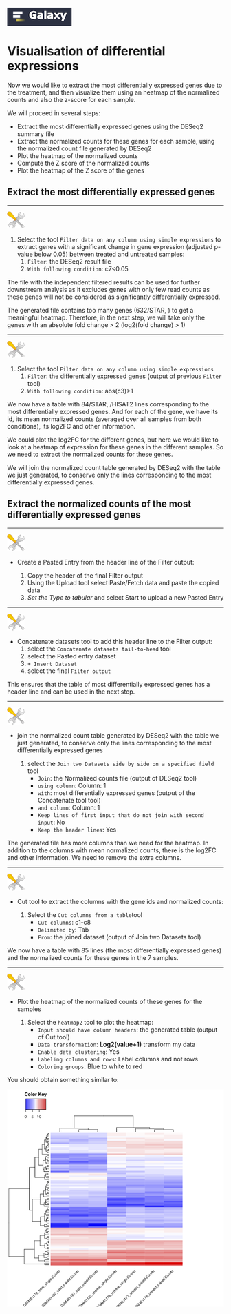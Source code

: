 ![](images/galaxylogo.png)

# Visualisation of differential expressions

Now we would like to extract the most differentially expressed genes due to the treatment,
and then visualize them using an heatmap of the normalized counts and also
the z-score for each sample.

We will proceed in several steps:

- Extract the most differentially expressed genes using the DESeq2 summary file
- Extract the normalized counts for these genes for each sample, using the normalized count file generated by DESeq2
- Plot the heatmap of the normalized counts
- Compute the Z score of the normalized counts
- Plot the heatmap of the Z score of the genes

## Extract the most differentially expressed genes

----
![](images/tool_small.png)

1. Select the tool `Filter data on any column using simple expressions` to extract genes with a significant change in gene expression (adjusted p-value below 0.05) between treated and untreated samples:
    1. `Filter`: the DESeq2 result file
    2. `With following condition`: c7<0.05

The file with the independent filtered results can be used for further downstream analysis
as it excludes genes with only few read counts as these genes will not be considered as significantly differentially expressed.

The generated file contains too many genes (632/STAR, ) to get a meaningful heatmap. Therefore, in the next step,
we will take only the genes with an absolute fold change > 2 (log2(fold change) > 1)

----
![](images/tool_small.png)

1. Select the tool `Filter data on any column using simple expressions`
    1. `Filter`: the differentially expressed genes (output of previous `Filter` tool)
    2. `With following condition`: abs(c3)>1

We now have a table with 84/STAR, /HISAT2 lines corresponding to the most differentially expressed genes.
And for each of the gene, we have its id, its mean normalized counts (averaged over all
samples from both conditions), its log2FC and other information.

We could plot the log2FC for the different genes, but here we would like to look at a
heatmap of expression for these genes in the different samples. So we need to extract the
normalized counts for these genes.

We will join the normalized count table generated by DESeq2 with the table we just generated,
to conserve only the lines corresponding to the most differentially expressed genes.

## Extract the normalized counts of the most differentially expressed genes

----
![](images/tool_small.png)

- Create a Pasted Entry from the header line of the Filter output:

    1. Copy the header of the final Filter output
    2. Using the Upload tool select Paste/Fetch data and paste the copied data
    3. *Set the Type to tabular* and select Start to upload a new Pasted Entry

----
![](images/tool_small.png)

- Concatenate datasets tool to add this header line to the Filter output:
    1. select the `Concatenate datasets tail-to-head` tool
    2. select the Pasted entry dataset
    3. `+ Insert Dataset`
    4. select the final `Filter output`
    
This ensures that the table of most differentially expressed genes has a header line and can be used in the next step.

----
![](images/tool_small.png)

- join the normalized count table generated by DESeq2 with the table we just generated,
to conserve only the lines corresponding to the most differentially expressed genes

    1. select the `Join two Datasets side by side on a specified field` tool
        - `Join`: the Normalized counts file (output of DESeq2 tool)
        - `using column`: Column: 1
        - `with`: most differentially expressed genes (output of the Concatenate tool tool)
        - `and column`: Column: 1
        - `Keep lines of first input that do not join with second input`: No
        - `Keep the header lines`: Yes
        
The generated file has more columns than we need for the heatmap. In addition to the columns
with mean normalized counts, there is the log2FC and other information.
We need to remove the extra columns.

----
![](images/tool_small.png)

- Cut tool to extract the columns with the gene ids and normalized counts:

    1. Select the `Cut columns from a table`tool
        - `Cut columns`: c1-c8
        - `Delimited by`: Tab
        - `From`: the joined dataset (output of Join two Datasets tool)
        
We now have a table with 85 lines (the most differentially expressed genes)
and the normalized counts for these genes in the 7 samples.

----
![](images/tool_small.png)

- Plot the heatmap of the normalized counts of these genes for the samples

    1. Select the `heatmap2` tool to plot the heatmap:
        - `Input should have column headers`: the generated table (output of Cut tool)
        - `Data transformation`: 	**Log2(value+1)** transform my data
        - `Enable data clustering`: Yes
        - `Labeling columns and rows`: Label columns and not rows
        - `Coloring groups`: Blue to white to red
        
You should obtain something similar to:

![](images/cluster.png)
